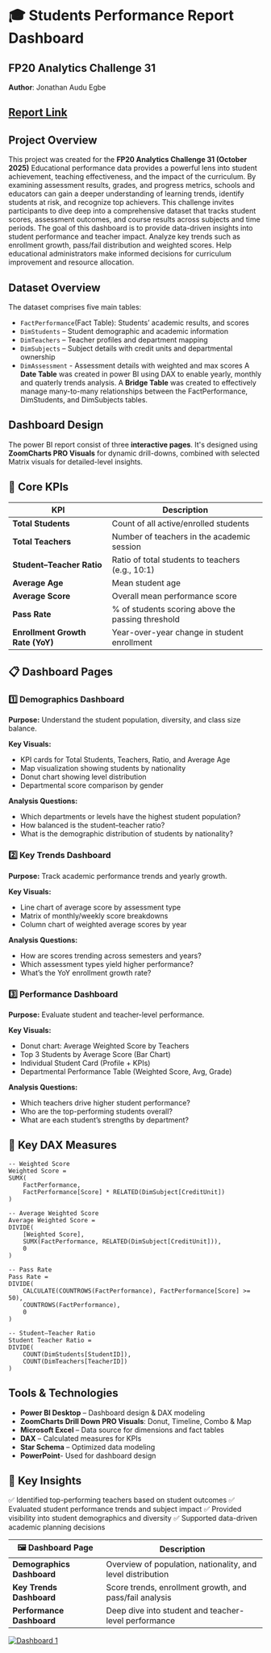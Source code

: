 # 🎓 Students Performance Report Dashboard

## FP20 Analytics Challenge 31
**Author**: Jonathan Audu Egbe

## [Report Link](https://https://bit.ly/4o3JGwS) 

## Project Overview
This project was created for the **FP20 Analytics Challenge 31 (October 2025)**
Educational performance data provides a powerful lens into student achievement, teaching effectiveness, and the impact of the curriculum. By examining assessment results, grades, and progress metrics, schools and educators can gain a deeper understanding of learning trends, identify students at risk, and recognize top achievers. This challenge invites participants to dive deep into a comprehensive dataset that tracks student scores, assessment outcomes, and course results across subjects and time periods. The goal of this dashboard is to provide data-driven insights into student performance and teacher impact. Analyze key trends such as enrollment growth, pass/fail distribution and weighted scores. Help educational administrators make informed decisions for curriculum improvement and resource allocation.

## Dataset Overview
The dataset comprises five main tables:
- `FactPerformance`(Fact Table): Students’ academic results, and scores
- `DimStudents` – Student demographic and academic information
-  `DimTeachers` – Teacher profiles and department mapping
-  `DimSubjects` – Subject details with credit units and departmental ownership
-  `DimAssessment` - Assessment details with weighted and max scores
A **Date Table** was created in power BI using DAX to enable yearly, monthly and quaterly trends analysis.
A **Bridge Table** was created to effectively manage many-to-many relationships between the FactPerformance, DimStudents, and DimSubjects tables.

## Dashboard Design
The power BI report consist of three **interactive pages**. It's designed using **ZoomCharts PRO Visuals** for dynamic drill-downs, combined with selected Matrix visuals for detailed-level insights.

## 🧮 Core KPIs

| KPI | Description |
|-----|--------------|
| **Total Students** | Count of all active/enrolled students |
| **Total Teachers** | Number of teachers in the academic session |
| **Student–Teacher Ratio** | Ratio of total students to teachers (e.g., 10:1) |
| **Average Age** | Mean student age |
| **Average Score** | Overall mean performance score |
| **Pass Rate** | % of students scoring above the passing threshold |
| **Enrollment Growth Rate (YoY)** | Year-over-year change in student enrollment |

## 📋 Dashboard Pages

### 1️⃣ Demographics Dashboard
**Purpose:** Understand the student population, diversity, and class size balance.  

**Key Visuals:**
- KPI cards for Total Students, Teachers, Ratio, and Average Age  
- Map visualization showing students by nationality  
- Donut chart showing level distribution  
- Departmental score comparison by gender  

**Analysis Questions:**
- Which departments or levels have the highest student population?  
- How balanced is the student–teacher ratio?  
- What is the demographic distribution of students by nationality?

### 2️⃣ Key Trends Dashboard
**Purpose:** Track academic performance trends and yearly growth.  

**Key Visuals:**
- Line chart of average score by assessment type  
- Matrix of monthly/weekly score breakdowns  
- Column chart of weighted average scores by year  

**Analysis Questions:**
- How are scores trending across semesters and years?  
- Which assessment types yield higher performance?  
- What’s the YoY enrollment growth rate?

### 3️⃣ Performance Dashboard
**Purpose:** Evaluate student and teacher-level performance.  

**Key Visuals:**
- Donut chart: Average Weighted Score by Teachers  
- Top 3 Students by Average Score (Bar Chart)  
- Individual Student Card (Profile + KPIs)  
- Departmental Performance Table (Weighted Score, Avg, Grade)

**Analysis Questions:**
- Which teachers drive higher student performance?  
- Who are the top-performing students overall?  
- What are each student’s strengths by department?

## 🧠 Key DAX Measures

```DAX
-- Weighted Score
Weighted Score =
SUMX(
    FactPerformance,
    FactPerformance[Score] * RELATED(DimSubject[CreditUnit])
)

-- Average Weighted Score
Average Weighted Score =
DIVIDE(
    [Weighted Score],
    SUMX(FactPerformance, RELATED(DimSubject[CreditUnit])),
    0
)

-- Pass Rate
Pass Rate =
DIVIDE(
    CALCULATE(COUNTROWS(FactPerformance), FactPerformance[Score] >= 50),
    COUNTROWS(FactPerformance),
    0
)

-- Student–Teacher Ratio
Student Teacher Ratio =
DIVIDE(
    COUNT(DimStudents[StudentID]),
    COUNT(DimTeachers[TeacherID])
)
```
## Tools & Technologies
- **Power BI Desktop** – Dashboard design & DAX modeling
- **ZoomCharts Drill Down PRO Visuals**: Donut, Timeline, Combo & Map
- **Microsoft Excel** – Data source for dimensions and fact tables
- **DAX** – Calculated measures for KPIs
- **Star Schema** – Optimized data modeling
- **PowerPoint**- Used for dashboard design

## 🧾 Key Insights

✅ Identified top-performing teachers based on student outcomes
✅ Evaluated student performance trends and subject impact
✅ Provided visibility into student demographics and diversity
✅ Supported data-driven academic planning decisions

| 🖼️ **Dashboard Page** | **Description** |
|------------------------|-----------------|
| **Demographics Dashboard** | Overview of population, nationality, and level distribution |
| **Key Trends Dashboard** | Score trends, enrollment growth, and pass/fail analysis |
| **Performance Dashboard** | Deep dive into student and teacher-level performance |


[![Dashboard 1](https://github.com/Jonathan-Analyst/Education-Student_Performance_Analytics/blob/main/Jonathan_FP20_Zoomchart_Analytics_Challenge_31_DB.png)](https://github.com/Jonathan-Analyst/Education-Student_Performance_Analytics/blob/main/Jonathan_FP20_Zoomchart_Analytics_Challenge_31_DB.png)
